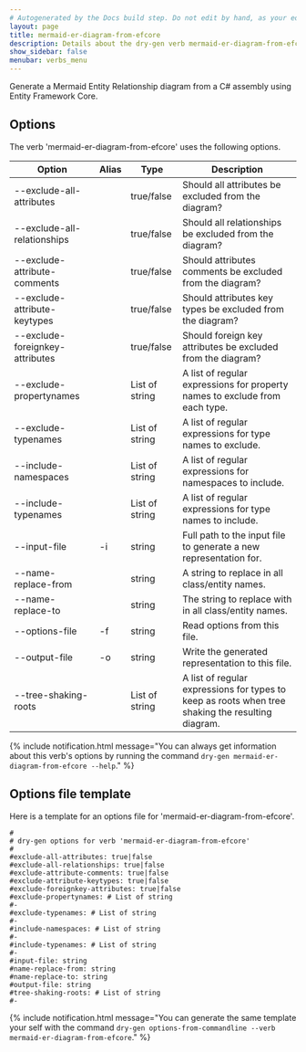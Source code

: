 ```yaml
---
# Autogenerated by the Docs build step. Do not edit by hand, as your edit will get overwritten by the next Docs build.
layout: page
title: mermaid-er-diagram-from-efcore
description: Details about the dry-gen verb mermaid-er-diagram-from-efcore
show_sidebar: false
menubar: verbs_menu
---
```

Generate a Mermaid Entity Relationship diagram from a C# assembly using Entity Framework Core. 

## Options
The verb 'mermaid-er-diagram-from-efcore' uses the following options.

|Option|Alias|Type|Description|
|---|---|---|---|
|--exclude-all-attributes||true/false|Should all attributes be excluded from the diagram?|
|--exclude-all-relationships||true/false|Should all relationships be excluded from the diagram?|
|--exclude-attribute-comments||true/false|Should attributes comments be excluded from the diagram?|
|--exclude-attribute-keytypes||true/false|Should attributes key types be excluded from the diagram?|
|--exclude-foreignkey-attributes||true/false|Should foreign key attributes be excluded from the diagram?|
|--exclude-propertynames||List of string|A list of regular expressions for property names to exclude from each type.|
|--exclude-typenames||List of string|A list of regular expressions for type names to exclude.|
|--include-namespaces||List of string|A list of regular expressions for namespaces to include.|
|--include-typenames||List of string|A list of regular expressions for type names to include.|
|--input-file|-i|string|Full path to the input file to generate a new representation for.|
|--name-replace-from||string|A string to replace in all class/entity names.|
|--name-replace-to||string|The string to replace with in all class/entity names.|
|--options-file|-f|string|Read options from this file.|
|--output-file|-o|string|Write the generated representation to this file.|
|--tree-shaking-roots||List of string|A list of regular expressions for types to keep as roots when tree shaking the resulting diagram.|

{% include notification.html
message="You can always get information about this verb's options by running the command `dry-gen mermaid-er-diagram-from-efcore --help`."
%}
## Options file template
Here is a template for an options file for 'mermaid-er-diagram-from-efcore'. 
```
#
# dry-gen options for verb 'mermaid-er-diagram-from-efcore'
#
#exclude-all-attributes: true|false
#exclude-all-relationships: true|false
#exclude-attribute-comments: true|false
#exclude-attribute-keytypes: true|false
#exclude-foreignkey-attributes: true|false
#exclude-propertynames: # List of string
#- 
#exclude-typenames: # List of string
#- 
#include-namespaces: # List of string
#- 
#include-typenames: # List of string
#- 
#input-file: string
#name-replace-from: string
#name-replace-to: string
#output-file: string
#tree-shaking-roots: # List of string
#- 
```
{% include notification.html
message="You can generate the same template your self with the command `dry-gen options-from-commandline --verb mermaid-er-diagram-from-efcore`."
%}
